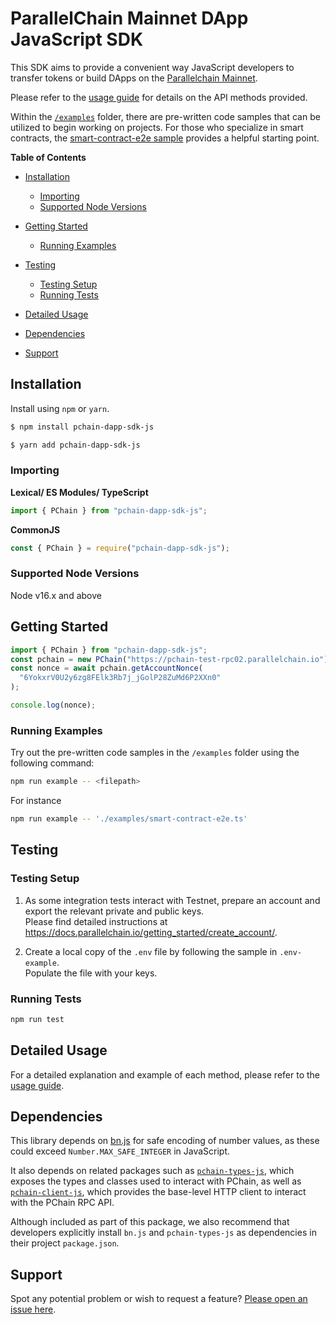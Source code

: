 # ParallelChain Mainnet DApp JavaScript SDK

This SDK aims to provide a convenient way JavaScript developers to transfer tokens or build DApps on the [Parallelchain Mainnet](https://github.com/parallelchain-io/parallelchain-protocol).

Please refer to the [usage guide](https://github.com/parallelchain-io/pchain-dapp-sdk-js/blob/main/USAGE-GUIDE.md) for details on the API methods provided.

Within the [`/examples`](https://github.com/parallelchain-io/pchain-dapp-sdk-js/tree/main/examples) folder, there are pre-written code samples that can be utilized to begin working on projects. For those who specialize in smart contracts, the [smart-contract-e2e sample](https://github.com/parallelchain-io/pchain-dapp-sdk-js/blob/main/examples/smart-contract-e2e.ts) provides a helpful starting point.

**Table of Contents**

- [Installation](#installation)

  - [Importing](#importing)
  - [Supported Node Versions](#supported-node-versions)

- [Getting Started](#getting-started)

  - [Running Examples](#running-examples)

- [Testing](#testing)

  - [Testing Setup](#testing-setup)
  - [Running Tests](#running-tests)

- [Detailed Usage](#detailed-usage)
- [Dependencies](#dependencies)
- [Support](#support)

## Installation

Install using `npm` or `yarn`.

```sh
$ npm install pchain-dapp-sdk-js
```

```sh
$ yarn add pchain-dapp-sdk-js
```

### Importing

**Lexical/ ES Modules/ TypeScript**

```ts
import { PChain } from "pchain-dapp-sdk-js";
```

**CommonJS**

```js
const { PChain } = require("pchain-dapp-sdk-js");
```

### Supported Node Versions

Node v16.x and above

## Getting Started

```ts
import { PChain } from "pchain-dapp-sdk-js";
const pchain = new PChain("https://pchain-test-rpc02.parallelchain.io");
const nonce = await pchain.getAccountNonce(
  "6YokxrV0U2y6zg8FElk3Rb7j_jGolP28ZuMd6P2XXn0"
);

console.log(nonce);
```

### Running Examples

Try out the pre-written code samples in the `/examples` folder using the following command:

```sh
npm run example -- <filepath>
```

For instance

```sh
npm run example -- './examples/smart-contract-e2e.ts'
```

## Testing

### Testing Setup

1. As some integration tests interact with Testnet, prepare an account and export the relevant private and public keys.  
   Please find detailed instructions at https://docs.parallelchain.io/getting_started/create_account/.

1. Create a local copy of the `.env` file by following the sample in `.env-example`.  
   Populate the file with your keys.

### Running Tests

```sh
npm run test
```

## Detailed Usage

For a detailed explanation and example of each method, please refer to the [usage guide](https://github.com/parallelchain-io/pchain-dapp-sdk-js/blob/main/USAGE-GUIDE.md).

## Dependencies

This library depends on [bn.js](https://www.npmjs.com/package/bn.js) for safe encoding of number values, as these could exceed `Number.MAX_SAFE_INTEGER` in JavaScript.

It also depends on related packages such as [`pchain-types-js`](https://github.com/parallelchain-io/pchain-types-js), which exposes the types and classes used to interact with PChain, as well as [`pchain-client-js`](https://github.com/parallelchain-io/pchain-client-js), which provides the base-level HTTP client to interact with the PChain RPC API.

Although included as part of this package, we also recommend that developers explicitly install `bn.js` and `pchain-types-js` as dependencies in their project `package.json`.

## Support

Spot any potential problem or wish to request a feature? [Please open an issue here](https://github.com/parallelchain-io/pchain-dapp-sdk-js/issues).
